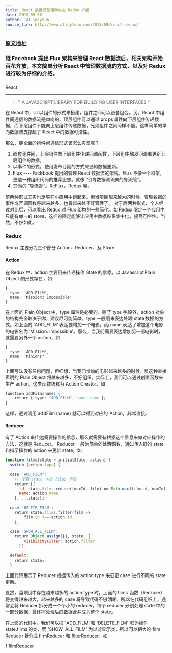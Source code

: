 ```yaml
---
title: React 数据流管理架构之 Redux 介绍
date: 2015-09-30
author: TAT.joeyguo
source_link: http://www.alloyteam.com/2015/09/react-redux/
---
```


<!-- {% raw %} - for jekyll -->

### [原文地址](https://github.com/joeyguo/blog/issues/3)

### 继 Facebook 提出 Flux 架构来管理 React 数据流后，相关架构开始百花齐放，本文简单分析 React 中管理数据流的方式，以及对 Redux  进行较为仔细的介绍。

### 

React  

* * *

> " A JAVASCRIPT LIBRARY FOR BUILDING USER INTERFACES "

在 React 中，UI 以组件的形式来搭建，组件之间可以嵌套组合。另，React 中组件间通信的数据流是单向的，顶层组件可以通过 props 属性向下层组件传递数据，而下层组件不能向上层组件传递数据，兄弟组件之间同样不能。这样简单的单向数据流支撑起了 React 中的数据可控性。

那么，更全面的组件间通信形式该怎么实现呢？

1.  嵌套组件间，上层组件向下层组件传递回调函数，下层组件触发回调来更新上层组件的数据。
2.  以事件的形式，使用发布订阅的方式来通知数据更新。
3.  Flux ---- Fackbook 提出的管理 React 数据流的架构。Flux 不像一个框架，更是一种组织代码的推荐思想。就像 “引导数据流流向的导流管”。
4.  其他的 “导流管”。ReFlux，Redux 等。

前两种形式其实也足够在小应用中跑起来。但当项目越来越大的时候，管理数据的事件或回调函数将越来越多，也将越来越不好管理了。 对于后两种形式，个人经过对比后，可以看出 Redux 对 Flux 架构的一些简化。如 Redux 限定一个应用中只能有单一的 store，这样的限定能够让应用中数据结果集中化，提高可控性。当然，不仅如此。

### Redux

Redux 主要分为三个部分 Action、Reducer、及 Store

#### Action

在 Redux 中，action 主要用来传递操作 State 的信息，以 Javascript Plain Object 的形式存在，如

    {
      type: 'ADD_FILM',
      name: 'Mission: Impossible'
    }

在上面的 Plain Object 中，type 属性是必要的，除了 type 字段外，action 对象的结构完全取决于你，建议尽可能简单。type 一般用来表达处理 state 数据的方式。如上面的 'ADD_FILM' 表达要增加一个电影。而 name 表达了增加这个电影的电影名为 'Mission: Impossible'。那么，当我们需要表达增加另一部电影时，就需要另外一个 action，如

    {
      type: 'ADD_FILM',
      name: 'Minions'
    }

上面写法没有任何问题，但细想，当我们增加的电影越来越多的时候，那这种直接声明的 Plain Object 将越来越多，不好组织。实际上，我们可以通过创建函数来生产 action，这类函数统称为 Action Creator，如

```css
function addFilm(name) {
    return { type: "ADD_FILM", name: name };
}
```

这样，通过调用 addFilm (name) 就可以得到对应的 Action，非常直接。

#### Reducer

有了 Action 来传达需要操作的信息，那么就需要有根据这个信息来做对应操作的方法，这就是 Reducer。 Reducer 一般为简单的处理函数，通过传入旧的 state 和指示操作的 action 来更新 state，如

```javascript
function films(state = initialState, action) {
  switch (action.type) {
 
  case 'ADD_FILM':
    // 更新 state 中的 films 字段
    return [{
      id: state.films.reduce((maxId, film) => Math.max(film.id, maxId), -1) + 1,
      name: action.name
    }, ...state];
 
  case 'DELETE_FILM':
    return state.films.filter(film =>
        film.id !== action.id
    );
 
  case 'SHOW_ALL_FILM':
    return Object.assign({}, state, {
        visibilityFilter: action.filter
      });
 
  default:
    return state;
  }
```

上面代码展示了 Reducer 根据传入的 action.type 来匹配 case 进行不同的 state 更新。

显然，当项目中存在越来越多的 action.type 时，上面的 films 函数（Reducer）将变得越来越大，越来越多的 case 将导致代码不够清晰。所以在代码组织上，通常会将 Reducer 拆分成一个个小的 reducer，每个 reducer 分别处理 state 中的一部分数据，最终将处理后的数据合并成为整个 state。

在上面的代码中，我们可以把 'ADD_FILM' 和 'DELETE_FILM' 归为操作 state.films 的类，而 'SHOW_ALL_FILM' 为过滤显示类，所以可以把大的 film Reducer 拆分成 filmReducer 和 filterReducer，如

1 filmReducer


<!-- {% endraw %} - for jekyll -->